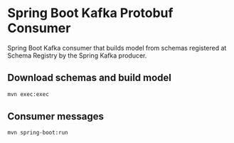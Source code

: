 # Spring Boot Kafka Protobuf Consumer

Spring Boot Kafka consumer that builds model from schemas registered at Schema Registry by the Spring Kafka producer. 

## Download schemas and build model

```sh
mvn exec:exec
```

## Consumer messages 

```sh
mvn spring-boot:run
``` 